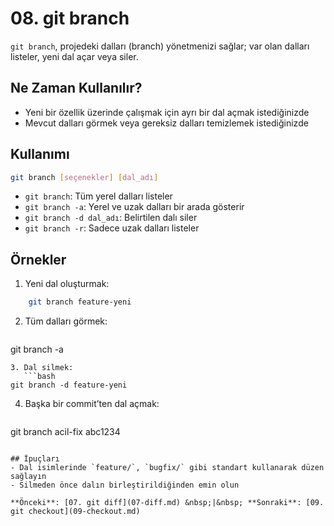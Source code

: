 # 08. git branch

`git branch`, projedeki dalları (branch) yönetmenizi sağlar; var olan dalları listeler, yeni dal açar veya siler.

## Ne Zaman Kullanılır?
- Yeni bir özellik üzerinde çalışmak için ayrı bir dal açmak istediğinizde
- Mevcut dalları görmek veya gereksiz dalları temizlemek istediğinizde

## Kullanımı
```bash
git branch [seçenekler] [dal_adı]
```
- `git branch`: Tüm yerel dalları listeler
- `git branch -a`: Yerel ve uzak dalları bir arada gösterir
- `git branch -d dal_adı`: Belirtilen dalı siler
- `git branch -r`: Sadece uzak dalları listeler

## Örnekler
1. Yeni dal oluşturmak:
```bash
    git branch feature-yeni
```
2. Tüm dalları görmek:
   ```bash
git branch -a
```
3. Dal silmek:
   ```bash
git branch -d feature-yeni
```
4. Başka bir commit’ten dal açmak:
   ```bash
git branch acil-fix abc1234
```

## İpuçları
- Dal isimlerinde `feature/`, `bugfix/` gibi standart kullanarak düzen sağlayın
- Silmeden önce dalın birleştirildiğinden emin olun

**Önceki**: [07. git diff](07-diff.md) &nbsp;|&nbsp; **Sonraki**: [09. git checkout](09-checkout.md)

